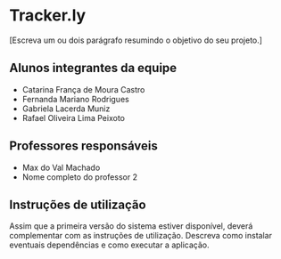 # Tracker.ly

[Escreva um ou dois  parágrafo resumindo o objetivo do seu projeto.]

## Alunos integrantes da equipe

* Catarina França de Moura Castro
* Fernanda Mariano Rodrigues
* Gabriela Lacerda Muniz
* Rafael Oliveira Lima Peixoto

## Professores responsáveis

* Max do Val Machado
* Nome completo do professor 2

## Instruções de utilização

Assim que a primeira versão do sistema estiver disponível, deverá complementar com as instruções de utilização. Descreva como instalar eventuais dependências e como executar a aplicação.
